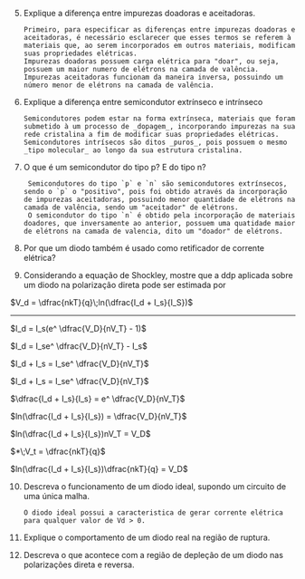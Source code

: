 5) Explique a diferença entre impurezas doadoras e aceitadoras.

       Primeiro, para especificar as diferenças entre impurezas doadoras e aceitadoras, é necessário esclarecer que esses termos se referem à materiais que, ao serem incorporados em outros materiais, modificam suas propriedades elétricas.
       Impurezas doadoras possuem carga elétrica para "doar", ou seja, possuem um maior numero de elétrons na camada de valência.
       Impurezas aceitadoras funcionam da maneira inversa, possuindo um número menor de elétrons na camada de valência.

6) Explique a diferença entre semicondutor extrínseco e intrínseco

       Semicondutores podem estar na forma extrínseca, materiais que foram submetido à um processo de _dopagem_, incorporando impurezas na sua rede cristalina a fim de modificar suas propriedades elétricas.
       Semicondutores intrísecos são ditos _puros_, pois possuem o mesmo _tipo molecular_ ao longo da sua estrutura cristalina.

7) O que é um semicondutor do tipo p? E do tipo n?

        Semicondutores do tipo `p` e `n` são semicondutores extrínsecos, sendo o `p` o "positivo", pois foi obtido através da incorporação de impurezas aceitadoras, possuindo menor quantidade de elétrons na camada de valência, sendo um "aceitador" de elétrons.
        O semicondutor do tipo `n` é obtido pela incorporação de materiais doadores, que inversamente ao anterior, possuem uma quatidade maior de elétrons na camada de valencia, dito um "doador" de elétrons.

8) Por que um diodo também é usado como retificador de corrente elétrica?



9)  Considerando a equação de Shockley, mostre que a ddp aplicada sobre um
diodo na polarização direta pode ser estimada por

  $V_d = \dfrac{nkT}{q}\;ln(\dfrac{I_d + I_s}{I_S})$

___
  $I_d = I_s(e^ \dfrac{V_D}{nV_T} - 1)$

  $I_d = I_se^ \dfrac{V_D}{nV_T} - I_s$

  $I_d + I_s = I_se^ \dfrac{V_D}{nV_T}$

  $I_d + I_s = I_se^ \dfrac{V_D}{nV_T}$

  $\dfrac{I_d + I_s}{I_s} = e^ \dfrac{V_D}{nV_T}$

  $ln(\dfrac{I_d + I_s}{I_s}) = \dfrac{V_D}{nV_T}$

  $ln(\dfrac{I_d + I_s}{I_s})nV_T = V_D$

  $*\;V_t = \dfrac{nkT}{q}$

  $ln(\dfrac{I_d + I_s}{I_s})\dfrac{nkT}{q} = V_D$


10) Descreva o funcionamento de um diodo ideal, supondo um circuito de uma
única malha.

        O diodo ideal possui a caracteristica de gerar corrente elétrica para qualquer valor de Vd > 0. 

11)  Explique o comportamento de um diodo real na região de ruptura.
12)  Descreva o que acontece com a região de depleção de um diodo nas
polarizações direta e reversa.
